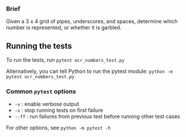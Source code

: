 ### Brief

Given a 3 x 4 grid of pipes, underscores, and spaces, determine which number is
represented, or whether it is garbled.

## Running the tests

To run the tests, run `pytest ocr_numbers_test.py`

Alternatively, you can tell Python to run the pytest module:
`python -m pytest ocr_numbers_test.py`

### Common `pytest` options

- `-v` : enable verbose output
- `-x` : stop running tests on first failure
- `--ff` : run failures from previous test before running other test cases

For other options, see `python -m pytest -h`

